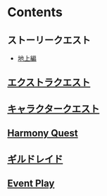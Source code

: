 # Contents

## ストーリークエスト

- [地上編](pages/EarthQuestStoryPlayback.md)

## [エクストラクエスト](pages/StoryPlaybackExtraDetail.md)

## [キャラクタークエスト](pages/StoryPlaybackCharacterDetail.md)

## [Harmony Quest](pages/StoryPlaybackHarmonyDetail.md)

## [ギルドレイド](pages/StoryPlaybackRaidDetail.md)

## [Event Play](pages/StoryPlaybackEventPlay.md)
